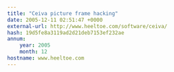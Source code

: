 ```yaml
---
title: "Ceiva picture frame hacking"
date: 2005-12-11 02:51:47 +0000
external-url: http://www.heeltoe.com/software/ceiva/
hash: 19d5fe8a3119ad2d21deb7153ef232ae
annum:
    year: 2005
    month: 12
hostname: www.heeltoe.com
---
```



